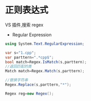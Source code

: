 # 正则表达式

VS 插件,搜索 regex

+ Regular Expression

```c#
using System.Text.RegularExpression;

var s="1.cpp";
var parttern=".*cpp$";
bool match=Regex.IsMatch(s,parttern);
//返回匹配的类
Match match=Regex.Match(s,parttern);

//替换字符串
Regex.Replace(s,parttern,"*");

Regex reg=new Regex();


```

